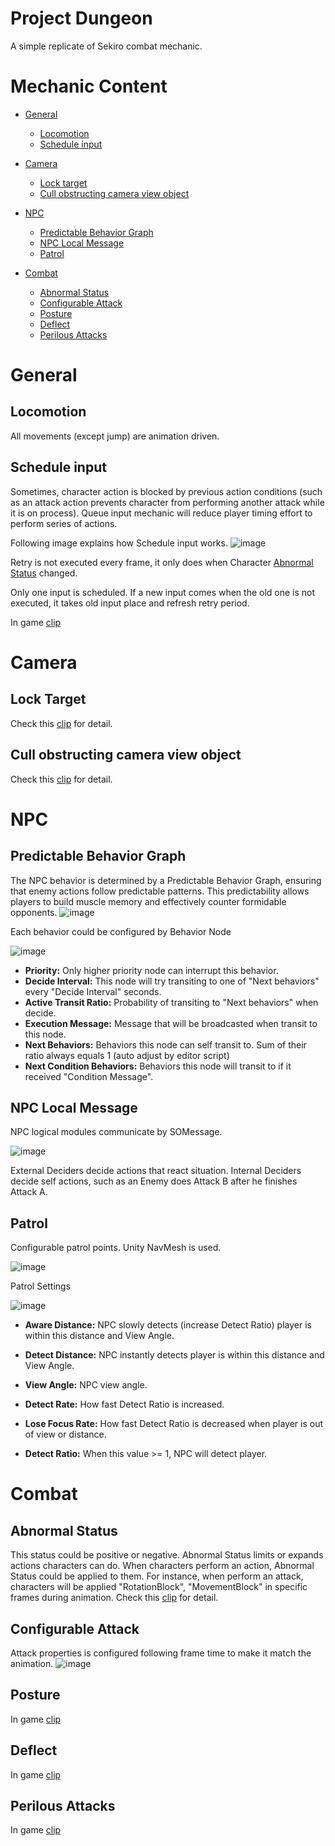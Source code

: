 # Project Dungeon
A simple replicate of Sekiro combat mechanic.

# Mechanic Content
* [General](#general)
  + [Locomotion](#locomotion)
  + [Schedule input](#schedule-input)

* [Camera](#camera)
  + [Lock target](#lock-target)
  + [Cull obstructing camera view object](#cull-obstructing-camera-view-object)
 
* [NPC](#npc)
  + [Predictable Behavior Graph](#predictable-behavior-graph)
  + [NPC Local Message](#npc-local-message)
  + [Patrol](#patrol)
* [Combat](#combat)
  + [Abnormal Status](#abnormal-status)
  + [Configurable Attack](#configurable-attack)
  + [Posture](#posture)
  + [Deflect](#deflect)
  + [Perilous Attacks](#perilous-attacks)

# General
## Locomotion
All movements (except jump) are animation driven.

## Schedule input
Sometimes, character action is blocked by previous action conditions (such as an attack action prevents character from performing another attack while it is on process). Queue input mechanic will reduce player timing effort to perform series of actions.

Following image explains how Schedule input works.
![image](https://github.com/Aluminum18/Project-Dungeon-Public-Information/assets/14157400/88e6ed5d-be60-41f7-8cbc-14f307058092)

Retry is not executed every frame, it only does when Character [Abnormal Status](#abnormal-status) changed.

Only one input is scheduled. If a new input comes when the old one is not executed, it takes old input place and refresh retry period.

In game [clip](https://youtu.be/CZTMMlZEBQI)

# Camera
## Lock Target
Check this [clip](https://www.youtube.com/clip/UgkxH7jG2xIonQjabVtlfri0cBDbTRGxhPZD) for detail.

## Cull obstructing camera view object
Check this [clip](https://youtu.be/xuJ9510OPOM) for detail.

# NPC
## Predictable Behavior Graph
The NPC behavior is determined by a Predictable Behavior Graph, ensuring that enemy actions follow predictable patterns. This predictability allows players to build muscle memory and effectively counter formidable opponents.
![image](https://github.com/Aluminum18/Dungeon/assets/14157400/d920b40e-35a5-4b49-bb06-44c0351d0afb)

Each behavior could be configured by Behavior Node

![image](https://github.com/Aluminum18/Dungeon/assets/14157400/3c860007-bedd-4008-8803-4cdc14d22cad)

+ **Priority:** Only higher priority node can interrupt this behavior.
+ **Decide Interval:** This node will try transiting to one of "Next behaviors" every "Decide Interval" seconds.
+ **Active Transit Ratio:** Probability of transiting to "Next behaviors" when decide.
+ **Execution Message:** Message that will be broadcasted when transit to this node.
+ **Next Behaviors:** Behaviors this node can self transit to. Sum of their ratio always equals 1 (auto adjust by editor script)
+ **Next Condition Behaviors:** Behaviors this node will transit to if it received "Condition Message".

## NPC Local Message
NPC logical modules communicate by SOMessage.

![image](https://github.com/Aluminum18/Dungeon/assets/14157400/d451ae26-5e2d-440c-8ed4-d9d8710bdb87)

External Deciders decide actions that react situation. Internal Deciders decide self actions, such as an Enemy does Attack B after he finishes Attack A.

## Patrol
Configurable patrol points. Unity NavMesh is used.

![image](https://github.com/Aluminum18/Dungeon/assets/14157400/4f67b05d-ab3d-434b-b8d4-339421c867a6)

Patrol Settings

![image](https://github.com/Aluminum18/Dungeon/assets/14157400/c9e1fc4c-a06b-4897-b5d9-16625fe1f300)

+ **Aware Distance:** NPC slowly detects (increase Detect Ratio) player is within this distance and View Angle.

+ **Detect Distance:** NPC instantly detects player is within this distance and View Angle.

+ **View Angle:** NPC view angle.

+ **Detect Rate:** How fast Detect Ratio is increased.

+ **Lose Focus Rate:** How fast Detect Ratio is decreased when player is out of view or distance.

+ **Detect Ratio:** When this value >= 1, NPC will detect player.

# Combat
## Abnormal Status
This status could be positive or negative. Abnormal Status limits or expands actions characters can do. When characters perform an action, Abnormal Status could be applied to them. For instance, when perform an attack, characters will be applied "RotationBlock", "MovementBlock" in specific frames during animation.
Check this [clip](https://youtu.be/4DfgSQTKMJs) for detail.

## Configurable Attack
Attack properties is configured following frame time to make it match the animation.
![image](https://github.com/Aluminum18/Dungeon/assets/14157400/e7e8542d-26e6-49a8-9c1c-4c5a811c0460)

## Posture
In game [clip](https://youtube.com/clip/UgkxIh0gjdpra2cljqOgkvcYhNzpW7geWyCG?si=KDd2fz_jHzE7oUPT)
## Deflect
In game [clip](https://youtube.com/clip/UgkxyPnWCCGPHhsUSlm-_vjA9f1fFhiWb-dY?si=P6UP_AoAaVQglerK)
## Perilous Attacks
In game [clip](https://youtube.com/clip/UgkxH8ok6iorMr2kWxos0nf4W7mVAsE0srIy?si=3YLyFm95LF0o54n-)
